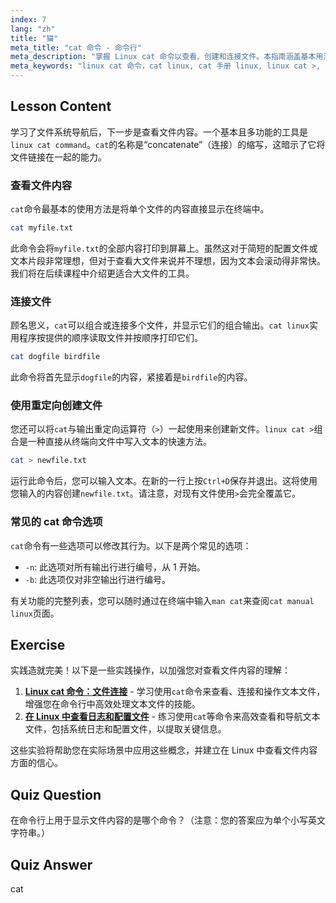 ```yaml
---
index: 7
lang: "zh"
title: "猫"
meta_title: "cat 命令 - 命令行"
meta_description: "掌握 Linux cat 命令以查看、创建和连接文件。本指南涵盖基本用法、常用选项以及如何将 linux cat 与重定向（如 linux cat >）一起使用。"
meta_keywords: "linux cat 命令，cat linux, cat 手册 linux, linux cat >, 查看文件内容，连接文件，linux 命令，命令行"
---
```


## Lesson Content

学习了文件系统导航后，下一步是查看文件内容。一个基本且多功能的工具是`linux cat command`。`cat`的名称是“concatenate”（连接）的缩写，这暗示了它将文件链接在一起的能力。

### 查看文件内容

`cat`命令最基本的使用方法是将单个文件的内容直接显示在终端中。

```bash
cat myfile.txt
```

此命令会将`myfile.txt`的全部内容打印到屏幕上。虽然这对于简短的配置文件或文本片段非常理想，但对于查看大文件来说并不理想，因为文本会滚动得非常快。我们将在后续课程中介绍更适合大文件的工具。

### 连接文件

顾名思义，`cat`可以组合或连接多个文件，并显示它们的组合输出。`cat linux`实用程序按提供的顺序读取文件并按顺序打印它们。

```bash
cat dogfile birdfile
```

此命令将首先显示`dogfile`的内容，紧接着是`birdfile`的内容。

### 使用重定向创建文件

您还可以将`cat`与输出重定向运算符（`>`）一起使用来创建新文件。`linux cat >`组合是一种直接从终端向文件中写入文本的快速方法。

```bash
cat > newfile.txt
```

运行此命令后，您可以输入文本。在新的一行上按`Ctrl+D`保存并退出。这将使用您输入的内容创建`newfile.txt`。请注意，对现有文件使用`>`会完全覆盖它。

### 常见的 cat 命令选项

`cat`命令有一些选项可以修改其行为。以下是两个常见的选项：

- `-n`: 此选项对所有输出行进行编号，从 1 开始。
- `-b`: 此选项仅对非空输出行进行编号。

有关功能的完整列表，您可以随时通过在终端中输入`man cat`来查阅`cat manual linux`页面。

## Exercise

实践造就完美！以下是一些实践操作，以加强您对查看文件内容的理解：

1.  **[Linux cat 命令：文件连接](https://labex.io/zh/labs/linux-linux-cat-command-file-concatenating-210986)** - 学习使用`cat`命令来查看、连接和操作文本文件，增强您在命令行中高效处理文本文件的技能。
2.  **[在 Linux 中查看日志和配置文件](https://labex.io/zh/labs/linux-viewing-log-and-configuration-files-in-linux-387914)** - 练习使用`cat`等命令来高效查看和导航文本文件，包括系统日志和配置文件，以提取关键信息。

这些实验将帮助您在实际场景中应用这些概念，并建立在 Linux 中查看文件内容方面的信心。

## Quiz Question

在命令行上用于显示文件内容的是哪个命令？（注意：您的答案应为单个小写英文字符串。）

## Quiz Answer

cat
